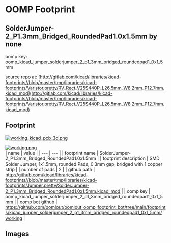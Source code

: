 # OOMP Footprint  
## SolderJumper-2_P1.3mm_Bridged_RoundedPad1.0x1.5mm  by none  
  
oomp key: oomp_kicad_jumper_solderjumper_2_p1_3mm_bridged_roundedpad1_0x1_5mm  
  
source repo at: [http://gitlab.com/kicad/libraries/kicad-footprints//blob/master/tmp/libraries/kicad-footprints/Varistor.pretty/RV_Rect_V25S440P_L26.5mm_W8.2mm_P12.7mm.kicad_mod](http://gitlab.com/kicad/libraries/kicad-footprints//blob/master/tmp/libraries/kicad-footprints/Varistor.pretty/RV_Rect_V25S440P_L26.5mm_W8.2mm_P12.7mm.kicad_mod)  
## Footprint  
  
[![working_kicad_pcb_3d.png](working_kicad_pcb_3d_600.png)](working_kicad_pcb_3d.png)  
  
[![working.png](working_600.png)](working.png)  
| name | value | 
| --- | --- | 
| footprint name | SolderJumper-2_P1.3mm_Bridged_RoundedPad1.0x1.5mm | 
| footprint description | SMD Solder Jumper, 1x1.5mm, rounded Pads, 0.3mm gap, bridged with 1 copper strip | 
| number of pads | 2 | 
| github path | http://github.com/kicad/libraries/kicad-footprints//blob/master/tmp/libraries/kicad-footprints/Jumper.pretty/SolderJumper-2_P1.3mm_Bridged_RoundedPad1.0x1.5mm.kicad_mod | 
| oomp key | oomp_kicad_jumper_solderjumper_2_p1_3mm_bridged_roundedpad1_0x1_5mm | 
| oomp bot github | https://github.com/oomlout/oomlout_oomp_footprint_bot/tree/main/footprints/kicad_jumper_solderjumper_2_p1_3mm_bridged_roundedpad1_0x1_5mm/working | 
## Images  
